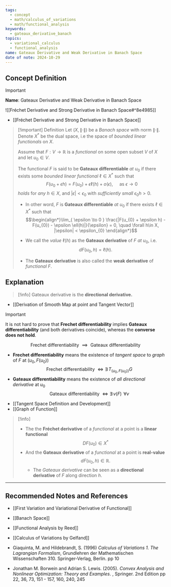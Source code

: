 ```yaml
---
tags:
  - concept
  - math/calculus_of_variations
  - math/functional_analysis
keywords:
  - gateaux_derivative_banach
topics:
  - variational_calculus
  - functional_analysis
name: Gateaux Derivative and Weak Derivative in Banach Space
date of note: 2024-10-29
---
```


## Concept Definition

>[!important]
>**Name**: Gateaux Derivative and Weak Derivative in Banach Space

![[Fréchet Derivative and Strong Derivative in Banach Space#^8e4985]]

- [[Fréchet Derivative and Strong Derivative in Banach Space]]

>[!important] Definition
>Let $(X, \lVert \cdot \rVert)$ be a *Banach space* with norm $\lVert \cdot \rVert$. Denote $X^{*}$ be the dual space, i.e the space of *bounded linear functionals* on $X$.
>
>Assume that $F: V \to \mathbb{R}$ is a *functional* on some open subset $V$ of $X$ and let $u_{0}\in V$.
>
>The functional $F$ is said to be **Gateaux differentiable** *at* $u_{0}$ if there exists some *bounded linear functional* $\ell\in X^{*}$ such that 
>$$
>F(u_{0} + \epsilon h) = F(u_{0}) + \epsilon \ell(h) + o\left(\epsilon\right), \quad \text{ as } \epsilon \to 0 
>$$
>*holds* for *any* $h\in X$, and $|\epsilon| < \epsilon_{0}$ with *sufficiently small* $\epsilon_{0}h > 0$. 
>- In other word, $F$ is **Gateaux differentiable** *at* $u_{0}$ if there exists $\ell\in X^{*}$ such that $$\begin{align*}\lim_{ \epsilon \to 0 } \frac{|F(u_{0} + \epsilon h) - F(u_{0}) - \epsilon \ell(h)|}{\epsilon} = 0, \quad \forall h\in X, |\epsilon| < \epsilon_{0} \end{align*}$$
>
>- We call the *value* $\ell(h)$  as the  **Gateaux derivative** of $F$  *at* $u_{0}$, i.e. $$dF(u_{0}, h)  = \ell(h).$$ 
>- The **Gateaux derivative** is also called the **weak derivative** of *functional* $F$.





## Explanation

>[!info]
>Gateaux derivative is the **directional derivative.**

- [[Derivation of Smooth Map at point and Tangent Vector]]

>[!important]
>It is not hard to prove that **Frechet differentiability** implies **Gateaux differentiability** (and both derivatives coincide), whereas the **converse does not hold**.
>
>$$
>\text{Frechet differentiability } \implies \text{ Gateaux differentiability}
>$$
>-  **Frechet differentiability** means the existence of *tangent space* to *graph* of $F$ at $(u_{0}, F(u_{0}))$ $$\text{Frechet differentiability } \iff  \exists\, T_{(u_{0}, F(u_{0}))}G $$
>-  **Gateaux differentiability** means the existence of *all directional derivative* at $u_{0}$  $$\text{Gateaux differentiability } \iff  \exists\, v(F)\,\; \forall v $$

- [[Tangent Space Definition and Development]]
- [[Graph of Function]]


>[!info]
>- The the  **Fréchet derivative** of a *functional* at a point is a **linear functional** $$DF(u_{0}) \in X^{*}$$
>- And the **Gateaux derivative** of a *functional* at a point is **real-value** $$dF(u_{0}, h) \in \mathbb{R}.$$ 
>	- The *Gateaux derivative* can be seen as a **directional derivative** of $F$ along direction $h$.



-----------
##  Recommended Notes and References



- [[First Variation and Variational Derivative of Functional]]
- [[Banach Space]]


- [[Functional Analysis by Reed]]
- [[Calculus of Variations by Gelfand]]
- Giaquinta, M. and Hildebrandt, S. (1996) *Calculus of Variations 1. The Lagrangian Formalism*, Grundlehren der Mathematischen Wissenschaften 310. Springer-Verlag, Berlin. pp 10
- Jonathan M. Borwein and Adrian S. Lewis. (2005). *Convex Analysis and Nonlinear Optimization: Theory and Examples*. , Springer. 2nd Edition pp 22, 36, 73, 151 - 157, 160, 240, 245